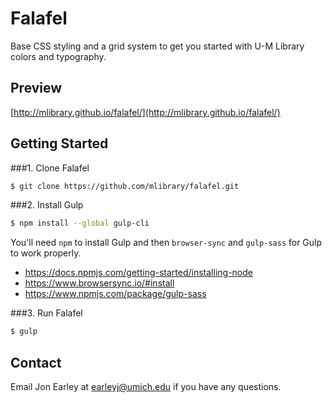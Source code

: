 # Falafel
Base CSS styling and a grid system to get you started with U-M Library colors and typography.

## Preview

[http://mlibrary.github.io/falafel/](http://mlibrary.github.io/falafel/)

## Getting Started

###1. Clone Falafel
```sh
$ git clone https://github.com/mlibrary/falafel.git
```

###2. Install Gulp
```sh
$ npm install --global gulp-cli
```

You'll need `npm` to install Gulp and then `browser-sync` and `gulp-sass` for Gulp to work properly.

- https://docs.npmjs.com/getting-started/installing-node
- https://www.browsersync.io/#install
- https://www.npmjs.com/package/gulp-sass

###3. Run Falafel
```sh
$ gulp
```

## Contact
Email Jon Earley at earleyj@umich.edu if you have any questions.


